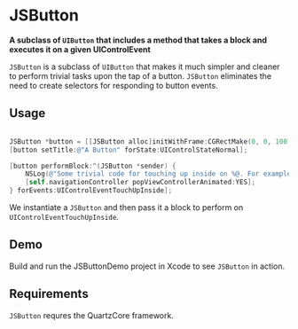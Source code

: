 JSButton
===============

**A subclass of `UIButton` that includes a method that takes a block and executes it on a given UIControlEvent**

`JSButton` is a subclass of `UIButton` that makes it much simpler and cleaner to perform trivial tasks upon the tap of a button. `JSButton` eliminates the need to create selectors for responding to button events.

## Usage

``` objective-c

JSButton *button = [[JSButton alloc]initWithFrame:CGRectMake(0, 0, 100, 30)];
[button setTitle:@"A Button" forState:UIControlStateNormal];

[button performBlock:^(JSButton *sender) {
    NSLog(@"Some trivial code for touching up inside on %@. For example...", sender.titleLabel.text);
    [self.navigationController popViewControllerAnimated:YES];
} forEvents:UIControlEventTouchUpInside];
```

We instantiate a `JSButton` and then pass it a block to perform on `UIControlEventTouchUpInside`.

## Demo

Build and run the JSButtonDemo project in Xcode to see `JSButton` in action.

## Requirements

`JSButton` requres the QuartzCore framework.